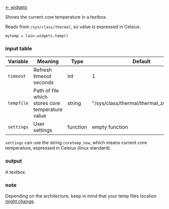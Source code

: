 [<- widgets](https://github.com/copycat-killer/lain/wiki/Widgets)

Shows the current core temperature in a textbox.

Reads from `/sys/class/thermal`, so value is expressed in Celsius.

	mytemp = lain.widgets.temp()

### input table

Variable | Meaning | Type | Default
--- | --- | --- | ---
`timeout` | Refresh timeout seconds | int | 1
`tempfile` | Path of file which stores core temperature value | string | "/sys/class/thermal/thermal_zone0/temp"
`settings` | User settings | function | empty function

`settings` can use the string `coretemp_now`, which means current core temperature, expressed in Celsius (linux standard).

### output 

A textbox.

### note

Depending on the architecture, keep in mind that your temp files location [might change](https://github.com/copycat-killer/lain/issues/84#issuecomment-72751763).